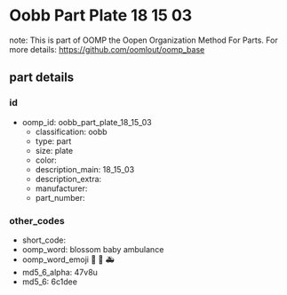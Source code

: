 # Oobb Part Plate 18 15 03  

note: This is part of OOMP the Oopen Organization Method For Parts. For more details: https://github.com/oomlout/oomp_base

##  part details





### id
* oomp_id: oobb_part_plate_18_15_03
  * classification: oobb
  * type: part
  * size: plate
  * color: 
  * description_main: 18_15_03
  * description_extra: 
  * manufacturer: 
  * part_number: 

### other_codes
* short_code: 
* oomp_word: blossom baby ambulance
* oomp_word_emoji :blossom: :baby: :ambulance:
* md5_6_alpha: 47v8u
* md5_6: 6c1dee